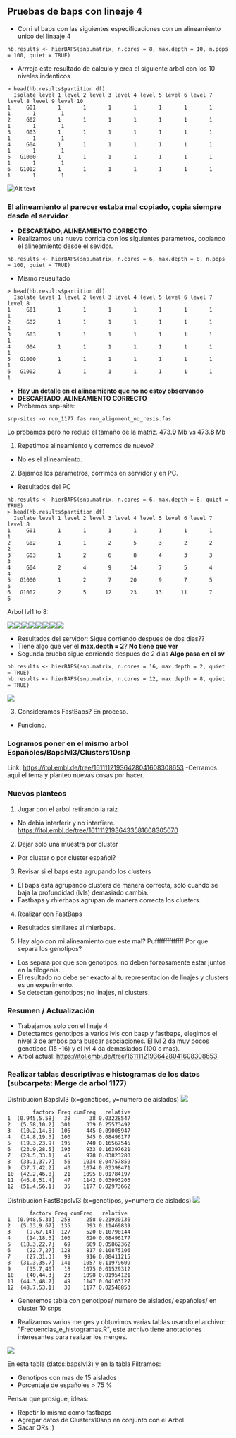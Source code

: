 ## Pruebas de baps con lineaje 4

- Corri el baps con las siguientes especificaciones con un alineamiento unico del linaaje 4
~~~
hb.results <- hierBAPS(snp.matrix, n.cores = 8, max.depth = 10, n.pops = 100, quiet = TRUE)
~~~

- Arrroja este resultado de calculo y crea el siguiente arbol con los 10 niveles indenticos
~~~
> head(hb.results$partition.df)
  Isolate level 1 level 2 level 3 level 4 level 5 level 6 level 7 level 8 level 9 level 10
1     G01       1       1       1       1       1       1       1       1       1        1
2     G02       1       1       1       1       1       1       1       1       1        1
3     G03       1       1       1       1       1       1       1       1       1        1
4     G04       1       1       1       1       1       1       1       1       1        1
5   G1000       1       1       1       1       1       1       1       1       1        1
6   G1002       1       1       1       1       1       1       1       1       1        1
~~~

![Alt text](https://github.com/TBmex/baps_1177_linnage4/blob/master/Rplot_lvl4_not_pops.jpeg)

### El alineamiento al parecer estaba mal copiado, copia siempre desde el servidor
- **DESCARTADO, ALINEAMIENTO CORRECTO**
- Realizamos una nueva corrida con los siguientes parametros, copiando el alineamiento desde el sevidor.
~~~
hb.results <- hierBAPS(snp.matrix, n.cores = 6, max.depth = 8, n.pops = 100, quiet = TRUE)
~~~
- Mismo reusultado
~~~
> head(hb.results$partition.df)
  Isolate level 1 level 2 level 3 level 4 level 5 level 6 level 7 level 8
1     G01       1       1       1       1       1       1       1       1
2     G02       1       1       1       1       1       1       1       1
3     G03       1       1       1       1       1       1       1       1
4     G04       1       1       1       1       1       1       1       1
5   G1000       1       1       1       1       1       1       1       1
6   G1002       1       1       1       1       1       1       1       1
~~~
- **Hay un detalle en el alineamiento que no no estoy observando**
- **DESCARTADO, ALINEAMIENTO CORRECTO**
- Probemos snp-site:
~~~
snp-sites -o run_1177.fas run_alignment_no_resis.fas
~~~
Lo probamos pero no redujo el tamaño de la matriz. 473.**9** Mb vs 473.**8** Mb

1. Repetimos alineamiento y corremos de nuevo?
- No es el alineamiento.
2. Bajamos los parametros, corrimos en servidor y en PC.
- Resultados del PC
~~~
hb.results <- hierBAPS(snp.matrix, n.cores = 6, max.depth = 8, quiet = TRUE)
> head(hb.results$partition.df)
  Isolate level 1 level 2 level 3 level 4 level 5 level 6 level 7 level 8
1     G01       1       1       1       1       1       1       1       1
2     G02       1       1       2       5       3       2       2       2
3     G03       1       2       6       8       4       3       3       3
4     G04       2       4       9      14       7       5       4       4
5   G1000       1       2       7      20       9       7       5       5
6   G1002       2       5      12      23      13      11       7       6
~~~
Arbol lvl1 to 8:

![](assets/README-a53cd1f4)![](assets/README-2c0ec8c6)![](assets/README-7682f812)![](assets/README-1f381fe1)![](assets/README-001ddcb9)![](assets/README-9a8a3807)![](assets/README-cdcf3aeb)![](assets/README-449bb773)

- Resultados del servidor: Sigue corriendo despues de dos dias??
- Tiene algo que ver el **max.depth = 2**? **No tiene que ver**
- Segunda prueba sigue corriendo despues de 2 dias **Algo pasa en el sv**
~~~
hb.results <- hierBAPS(snp.matrix, n.cores = 16, max.depth = 2, quiet = TRUE)
hb.results <- hierBAPS(snp.matrix, n.cores = 12, max.depth = 8, quiet = TRUE)
~~~

![](assets/README-d2210609.png)

3. Consideramos FastBaps? En proceso.
- Funciono.

### Logramos poner en el mismo arbol Españoles/Bapslvl3/Clusters10snp

Link: https://itol.embl.de/tree/16111121936428041608308653
-Cerramos aqui el tema y planteo nuevas cosas por hacer.

### Nuevos planteos

1. Jugar con el arbol retirando la raiz
- No debia interferir y no interfiere.
https://itol.embl.de/tree/16111121936433581608305070
2. Dejar solo una muestra por cluster
- Por cluster o por cluster español?
3. Revisar si el baps esta agrupando los clusters
- El baps esta agrupando clusters de manera correcta, solo cuando se baja la profundidad (lvls) demasiado cambia.
- Fastbaps y rhierbaps agrupan de manera correcta los clusters.
4. Realizar con FastBaps
- Resultados similares al rhierbaps.
5. Hay algo con mi alineamiento que este mal? Puffffffffffffff Por que separa los genotipos?
- Los separa por que son genotipos, no deben forzosamente estar juntos en la filogenia.
- El resultado no debe ser exacto al tu representacion de linajes y clusters es un experimento.
- Se detectan genotipos; no linajes, ni clusters.

### Resumen / Actualización

- Trabajamos solo con el linaje 4
- Detectamos genotipos a varios lvls con basp y fastbaps, elegimos el nivel 3 de ambos para buscar asociaciones. El lvl 2 da muy pocos genotipos (15 -16) y el lvl 4 da demasiados (100 o mas).
- Arbol actual: https://itol.embl.de/tree/16111121936428041608308653

### Realizar tablas descriptivas e histogramas de los datos (subcarpeta: Merge de arbol 1177)

Distribucion Bapslvl3 (x=genotipos, y=numero de aislados)
![](assets/README-08007cf2.jpeg)
~~~
        factorx Freq cumFreq   relative
1  (0.945,5.58]   38      38 0.03228547
2   (5.58,10.2]  301     339 0.25573492
3   (10.2,14.8]  106     445 0.09005947
4   (14.8,19.3]  100     545 0.08496177
5   (19.3,23.9]  195     740 0.16567545
6   (23.9,28.5]  193     933 0.16397621
7   (28.5,33.1]   45     978 0.03823280
8   (33.1,37.7]   56    1034 0.04757859
9   (37.7,42.2]   40    1074 0.03398471
10  (42.2,46.8]   21    1095 0.01784197
11  (46.8,51.4]   47    1142 0.03993203
12  (51.4,56.1]   35    1177 0.02973662
~~~

Distribucion FastBapslvl3 (x=genotipos, y=numero de aislados)
![](assets/README-1000d7cb.jpeg)

~~~
       factorx Freq cumFreq   relative
1  (0.948,5.33]  258     258 0.21920136
2   (5.33,9.67]  135     393 0.11469839
3     (9.67,14]  127     520 0.10790144
4     (14,18.3]  100     620 0.08496177
5   (18.3,22.7]   69     689 0.05862362
6     (22.7,27]  128     817 0.10875106
7     (27,31.3]   99     916 0.08411215
8   (31.3,35.7]  141    1057 0.11979609
9     (35.7,40]   18    1075 0.01529312
10    (40,44.3]   23    1098 0.01954121
11  (44.3,48.7]   49    1147 0.04163127
12  (48.7,53.1]   30    1177 0.02548853
~~~

- Generemos tabla con genotipos/ numero de aislados/ españoles/ en cluster 10 snps

- Realizamos varios merges y obtuvimos varias tablas usando el archivo: "Frecuencias_e_histogramas.R", este archivo tiene anotaciones interesantes para realizar los merges.

![](assets/README-927554de.png)

En esta tabla (datos:bapslvl3) y en la tabla Filtramos:
 - Genotipos con mas de 15 aislados
 - Porcentaje de españoles > 75 %

Pensar que prosigue, ideas:

- Repetir lo mismo como fastbaps
- Agregar datos de Clusters10snp en conjunto con el Arbol
- Sacar ORs :)
